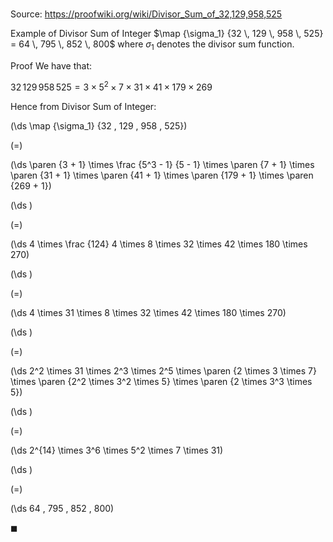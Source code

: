 # 

Source: https://proofwiki.org/wiki/Divisor_Sum_of_32,129,958,525

Example of Divisor Sum of Integer
$\map {\sigma_1} {32 \, 129 \, 958 \, 525} = 64 \, 795 \, 852 \, 800$
where $\sigma_1$ denotes the divisor sum function.


Proof
We have that:

$32 \, 129 \, 958 \, 525 = 3 \times 5^2 \times 7 \times 31 \times 41 \times 179 \times 269$

Hence from Divisor Sum of Integer:














\(\ds \map {\sigma_1} {32 \, 129 \, 958 \, 525}\)

\(=\)







\(\ds \paren {3 + 1} \times \frac {5^3 - 1} {5 - 1} \times \paren {7 + 1} \times \paren {31 + 1} \times \paren {41 + 1} \times \paren {179 + 1} \times \paren {269 + 1}\)




















\(\ds \)

\(=\)







\(\ds 4 \times \frac {124} 4 \times 8 \times 32 \times 42 \times 180 \times 270\)




















\(\ds \)

\(=\)







\(\ds 4 \times 31 \times 8 \times 32 \times 42 \times 180 \times 270\)




















\(\ds \)

\(=\)







\(\ds 2^2 \times 31 \times 2^3 \times 2^5 \times \paren {2 \times 3 \times 7} \times \paren {2^2 \times 3^2 \times 5} \times \paren {2 \times 3^3 \times 5}\)




















\(\ds \)

\(=\)







\(\ds 2^{14} \times 3^6 \times 5^2 \times 7 \times 31\)




















\(\ds \)

\(=\)







\(\ds 64 \, 795 \, 852 \, 800\)









$\blacksquare$





